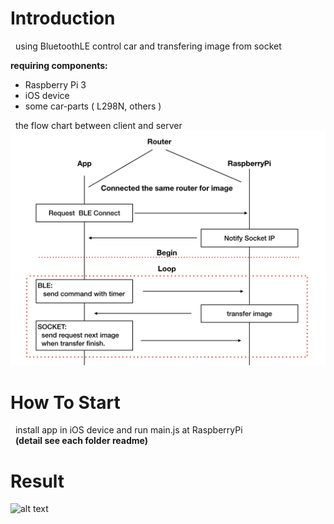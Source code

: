 # Introduction

&nbsp;&nbsp;using BluetoothLE control car and transfering image from socket</br>

<b> requiring components:</b></br>

*	Raspberry Pi 3
*	iOS device
*	some car-parts ( L298N, others )

&nbsp;&nbsp;the flow chart between client and server</br>
![alt text](https://raw.githubusercontent.com/g78101/raspi_ble_car/master/images/FlowChart.jpg)

# How To Start

&nbsp;&nbsp;install app in iOS device and run main.js at RaspberryPi</br>
&nbsp;&nbsp;<b>(detail see each folder readme)</b> 

# Result

![alt text](https://raw.githubusercontent.com/g78101/raspi_ble_car/master/images/result.gif)


